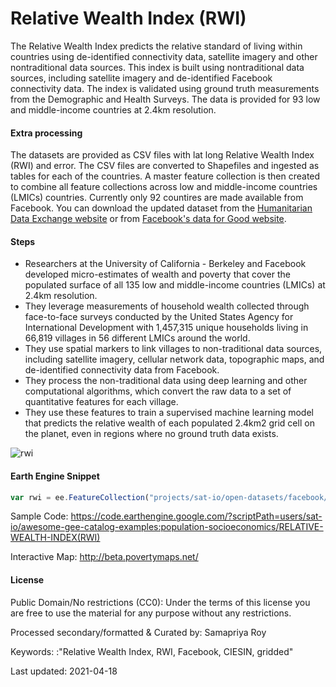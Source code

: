 # Relative Wealth Index (RWI)

The Relative Wealth Index predicts the relative standard of living within countries using de-identified connectivity data, satellite imagery and other nontraditional data sources. This index is built using nontraditional data sources, including satellite imagery and de-identified Facebook connectivity data. The index is validated using ground truth measurements from the Demographic and Health Surveys. The data is provided for 93 low and middle-income countries at 2.4km resolution.

#### Extra processing
The datasets are provided as CSV files with lat long Relative Wealth Index (RWI) and error. The CSV files are converted to Shapefiles and ingested as tables for each of the countries. A master feature collection is then created to combine all feature collections across low and middle-income countries (LMICs) countries. Currently only 92 countires are made available from Facebook. You can download the updated dataset from the [Humanitarian Data Exchange website](https://data.humdata.org/dataset/relative-wealth-index) or from [Facebook's data for Good website](https://dataforgood.fb.com/tools/relative-wealth-index/).

#### Steps

- Researchers at the University of California - Berkeley and Facebook developed micro-estimates of wealth and poverty that cover the populated surface of all 135 low and middle-income countries (LMICs) at 2.4km resolution.
- They leverage measurements of household wealth collected through face-to-face surveys conducted by the United States Agency for International Development  with 1,457,315 unique households living in 66,819 villages in 56 different LMICs around the world.
- They use spatial markers to link villages to non-traditional data sources, including satellite imagery, cellular network data, topographic maps, and de-identified connectivity data from Facebook.
- They process the non-traditional data using deep learning and other computational algorithms, which convert the raw data to a set of quantitative features for each village.
- They use these features to train a supervised machine learning model that predicts the relative wealth of each populated 2.4km2 grid cell on the planet, even in regions where no ground truth data exists.

![rwi](https://user-images.githubusercontent.com/6677629/115134793-efceec80-9fd8-11eb-8a6d-286528d985a1.gif)

#### Earth Engine Snippet

```js
var rwi = ee.FeatureCollection("projects/sat-io/open-datasets/facebook/relative_wealth_index");
```

Sample Code: https://code.earthengine.google.com/?scriptPath=users/sat-io/awesome-gee-catalog-examples:population-socioeconomics/RELATIVE-WEALTH-INDEX(RWI)

Interactive Map: http://beta.povertymaps.net/

#### License

Public Domain/No restrictions (CC0): Under the terms of this license you are free to use the material for any purpose without any restrictions.

Processed secondary/formatted & Curated by: Samapriya Roy

Keywords: :"Relative Wealth Index, RWI, Facebook, CIESIN, gridded"

Last updated: 2021-04-18

